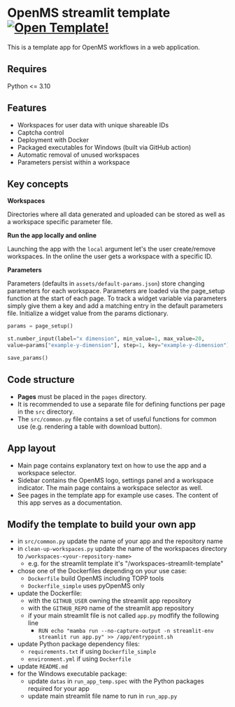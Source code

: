 # OpenMS streamlit template [![Open Template!](https://static.streamlit.io/badges/streamlit_badge_black_white.svg)](https://abi-services.cs.uni-tuebingen.de/streamlit-template/)

This is a template app for OpenMS workflows in a web application.

## Requires

Python <= 3.10

## Features

- Workspaces for user data with unique shareable IDs
- Captcha control
- Deployment with Docker
- Packaged executables for Windows (built via GitHub action)
- Automatic removal of unused workspaces
- Parameters persist within a workspace

## Key concepts

**Workspaces** 

Directories where all data generated and uploaded can be stored as well as a workspace specific parameter file.

**Run the app locally and online**

Launching the app with the `local` argument let's the user create/remove workspaces. In the online the user gets a workspace with a specific ID.

**Parameters**

Parameters (defaults in `assets/default-params.json`) store changing parameters for each workspace. Parameters are loaded via the page_setup function at the start of each page. To track a widget variable via parameters simply give them a key and add a matching entry in the default parameters file. Initialize a widget value from the params dictionary.

```python
params = page_setup()

st.number_input(label="x dimension", min_value=1, max_value=20,
value=params["example-y-dimension"], step=1, key="example-y-dimension")

save_params()
```


## Code structure

- **Pages** must be placed in the `pages` directory.
- It is recommended to use a separate file for defining functions per page in the `src` directory.
- The `src/common.py` file contains a set of useful functions for common use (e.g. rendering a table with download button).

## App layout

- Main page contains explanatory text on how to use the app and a workspace selector.
- Sidebar contains the OpenMS logo, settings panel and a workspace indicator. The main page contains a workspace selector as well.
- See pages in the template app for example use cases. The content of this app serves as a documentation.

## Modify the template to build your own app

- in `src/common.py` update the name of your app and the repository name
- in `clean-up-workspaces.py` update the name of the workspaces directory to `/workspaces-<your-repository-name>`
    - e.g. for the streamlit template it's "/workspaces-streamlit-template"
- chose one of the Dockerfiles depending on your use case:
    - `Dockerfile` build OpenMS including TOPP tools
    - `Dockerfile_simple` uses pyOpenMS only
- update the Dockerfile:
    - with the `GITHUB_USER` owning the streamlit app repository
    - with the `GITHUB_REPO` name of the streamlit app repository
    - if your main streamlit file is not called `app.py` modfify the following line
        - `RUN echo "mamba run --no-capture-output -n streamlit-env streamlit run app.py" >> /app/entrypoint.sh`
- update Python package dependency files:
    - `requirements.txt` if using `Dockerfile_simple`
    - `environment.yml` if using `Dockerfile`
- update `README.md`
- for the Windows executable package:
    - update `datas` in `run_app_temp.spec` with the Python packages required for your app
    - update main streamlit file name to run in `run_app.py`